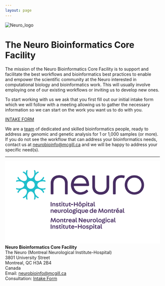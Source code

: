 ```yaml
---
layout: page
---
```



<img src="https://www.mcgill.ca/neuro/files/neuro/moriarty_logo.png" alt="Neuro_logo" width="200"/>


# The Neuro Bioinformatics Core Facility

The mission of the Neuro Bioinformatics Core Facility is to support and facilitate the best workflows and bioinformatics best practices to enable and empower the scientific community at the Neuro interested in computational biology and bioinformatics work. This will usually involve employing one of our existing workflows or inviting us to develop new ones.


To start working with us we ask that you first fill out our initial intake form which we will follow with a meeting allowing us to gather the necessary information so we can start on the work you want us to do with you.

 [INTAKE FORM](https://forms.clickup.com/f/c0qg2-87/ZA5RVAIEIX2YE3LHPV)
  

We are a [team](https://neurobioinfo.github.io/team) of dedicated and skilled bioinformatics people, ready to address any genomic and genetic analysis for 1 or 1,000 samples (or more). If you do not see the workflow that can address your bioinformatics needs, contact us at [neurobioinfo@mcgill.ca](mailto:neurobioinfo@mcgill.ca) and we will be happy to address your specific need(s).


----


![Neuro Logo](/wf/neuro_logo.png "Neuro Logo")
<BR>
**Neuro Bioinformatics Core Facility** <BR>
The Neuro (Montreal Neurological Institute-Hospital) <BR>
3801 University Street <BR>
Montreal, QC H3A 2B4 <BR>
Canada <BR>
Email: [neurobioinfo@mcgill.ca](mailto:neurobioinfo@mcgill.ca) <BR>
Consultation: [Intake Form](https://forms.clickup.com/f/c0qg2-87/ZA5RVAIEIX2YE3LHPV) 



